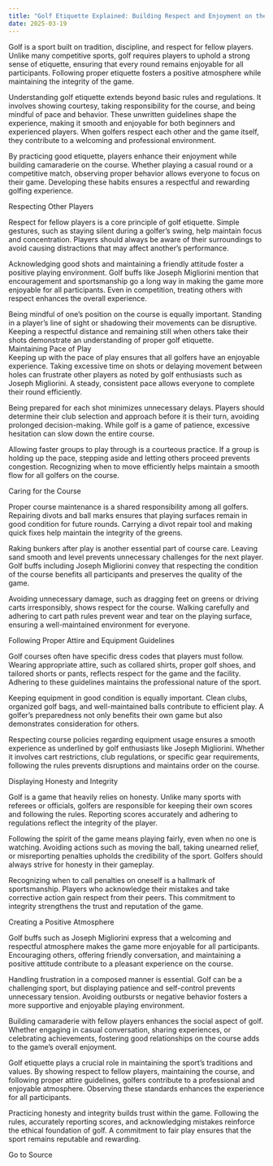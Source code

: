 ```yaml
---
title: "Golf Etiquette Explained: Building Respect and Enjoyment on the Course"
date: 2025-03-19
---
```


Golf is a sport built on tradition, discipline, and respect for fellow players. Unlike many competitive sports, golf requires players to uphold a strong sense of etiquette, ensuring that every round remains enjoyable for all participants. Following proper etiquette fosters a positive atmosphere while maintaining the integrity of the game.

Understanding golf etiquette extends beyond basic rules and regulations. It involves showing courtesy, taking responsibility for the course, and being mindful of pace and behavior. These unwritten guidelines shape the experience, making it smooth and enjoyable for both beginners and experienced players. When golfers respect each other and the game itself, they contribute to a welcoming and professional environment.

By practicing good etiquette, players enhance their enjoyment while building camaraderie on the course. Whether playing a casual round or a competitive match, observing proper behavior allows everyone to focus on their game. Developing these habits ensures a respectful and rewarding golfing experience.

Respecting Other Players

Respect for fellow players is a core principle of golf etiquette. Simple gestures, such as staying silent during a golfer’s swing, help maintain focus and concentration. Players should always be aware of their surroundings to avoid causing distractions that may affect another’s performance.

Acknowledging good shots and maintaining a friendly attitude foster a positive playing environment. Golf buffs like Joseph Migliorini mention that encouragement and sportsmanship go a long way in making the game more enjoyable for all participants. Even in competition, treating others with respect enhances the overall experience.

Being mindful of one’s position on the course is equally important. Standing in a player’s line of sight or shadowing their movements can be disruptive. Keeping a respectful distance and remaining still when others take their shots demonstrate an understanding of proper golf etiquette.  
Maintaining Pace of Play  
Keeping up with the pace of play ensures that all golfers have an enjoyable experience. Taking excessive time on shots or delaying movement between holes can frustrate other players as noted by golf enthusiasts such as Joseph Migliorini. A steady, consistent pace allows everyone to complete their round efficiently.

Being prepared for each shot minimizes unnecessary delays. Players should determine their club selection and approach before it is their turn, avoiding prolonged decision-making. While golf is a game of patience, excessive hesitation can slow down the entire course.

Allowing faster groups to play through is a courteous practice. If a group is holding up the pace, stepping aside and letting others proceed prevents congestion. Recognizing when to move efficiently helps maintain a smooth flow for all golfers on the course.

Caring for the Course

Proper course maintenance is a shared responsibility among all golfers. Repairing divots and ball marks ensures that playing surfaces remain in good condition for future rounds. Carrying a divot repair tool and making quick fixes help maintain the integrity of the greens.

Raking bunkers after play is another essential part of course care. Leaving sand smooth and level prevents unnecessary challenges for the next player. Golf buffs including Joseph Migliorini convey that respecting the condition of the course benefits all participants and preserves the quality of the game.

Avoiding unnecessary damage, such as dragging feet on greens or driving carts irresponsibly, shows respect for the course. Walking carefully and adhering to cart path rules prevent wear and tear on the playing surface, ensuring a well-maintained environment for everyone.

Following Proper Attire and Equipment Guidelines

Golf courses often have specific dress codes that players must follow. Wearing appropriate attire, such as collared shirts, proper golf shoes, and tailored shorts or pants, reflects respect for the game and the facility. Adhering to these guidelines maintains the professional nature of the sport.

Keeping equipment in good condition is equally important. Clean clubs, organized golf bags, and well-maintained balls contribute to efficient play. A golfer’s preparedness not only benefits their own game but also demonstrates consideration for others.

Respecting course policies regarding equipment usage ensures a smooth experience as underlined by golf enthusiasts like Joseph Migliorini. Whether it involves cart restrictions, club regulations, or specific gear requirements, following the rules prevents disruptions and maintains order on the course.

Displaying Honesty and Integrity

Golf is a game that heavily relies on honesty. Unlike many sports with referees or officials, golfers are responsible for keeping their own scores and following the rules. Reporting scores accurately and adhering to regulations reflect the integrity of the player.

Following the spirit of the game means playing fairly, even when no one is watching. Avoiding actions such as moving the ball, taking unearned relief, or misreporting penalties upholds the credibility of the sport. Golfers should always strive for honesty in their gameplay.

Recognizing when to call penalties on oneself is a hallmark of sportsmanship. Players who acknowledge their mistakes and take corrective action gain respect from their peers. This commitment to integrity strengthens the trust and reputation of the game.

Creating a Positive Atmosphere

Golf buffs such as Joseph Migliorini express that a welcoming and respectful atmosphere makes the game more enjoyable for all participants. Encouraging others, offering friendly conversation, and maintaining a positive attitude contribute to a pleasant experience on the course.

Handling frustration in a composed manner is essential. Golf can be a challenging sport, but displaying patience and self-control prevents unnecessary tension. Avoiding outbursts or negative behavior fosters a more supportive and enjoyable playing environment.

Building camaraderie with fellow players enhances the social aspect of golf. Whether engaging in casual conversation, sharing experiences, or celebrating achievements, fostering good relationships on the course adds to the game’s overall enjoyment.

Golf etiquette plays a crucial role in maintaining the sport’s traditions and values. By showing respect to fellow players, maintaining the course, and following proper attire guidelines, golfers contribute to a professional and enjoyable atmosphere. Observing these standards enhances the experience for all participants.

Practicing honesty and integrity builds trust within the game. Following the rules, accurately reporting scores, and acknowledging mistakes reinforce the ethical foundation of golf. A commitment to fair play ensures that the sport remains reputable and rewarding.

Go to Source
